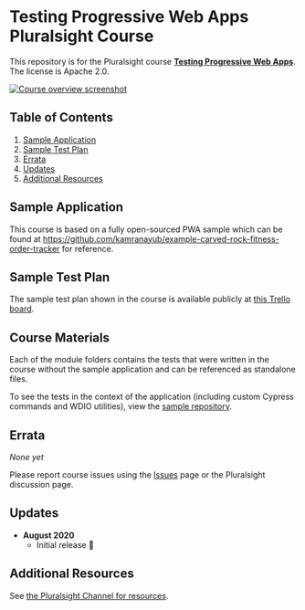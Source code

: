 # Testing Progressive Web Apps Pluralsight Course

This repository is for the Pluralsight course **[Testing Progressive Web Apps](https://bit.ly/PSPWATesting)**. The license is Apache 2.0.

[![Course overview screenshot](https://user-images.githubusercontent.com/563819/90946059-f7f56e80-e3ee-11ea-8f47-3d57e091e600.png)
](https://bit.ly/PSPWATesting)

## Table of Contents

1. [Sample Application](#sample-application)
1. [Sample Test Plan](#sample-test-plan)
1. [Errata](#errata)
1. [Updates](#updates)
1. [Additional Resources](#additional-resources)

## Sample Application

This course is based on a fully open-sourced PWA sample which can be found at https://github.com/kamranayub/example-carved-rock-fitness-order-tracker for reference.

## Sample Test Plan

The sample test plan shown in the course is available publicly at [this Trello board](https://trello.com/b/a9pHRIDb/progressive-web-app).

## Course Materials

Each of the module folders contains the tests that were written in the course without the sample application and can be referenced as standalone files.

To see the tests in the context of the application (including custom Cypress commands and WDIO utilities), view the [sample repository](https://github.com/kamranayub/example-carved-rock-fitness-order-tracker).

## Errata

_None yet_

Please report course issues using the [Issues](issues) page or the Pluralsight discussion page.

## Updates

- **August 2020**
  - Initial release 🎉

## Additional Resources

See [the Pluralsight Channel for resources](https://bit.ly/PSPWATestingResources).
